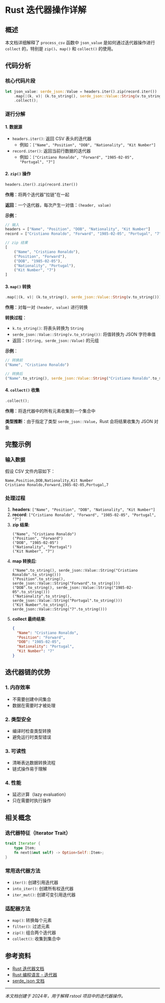 # Rust 迭代器操作详解

## 概述

本文档详细解释了 `process_csv` 函数中 `json_value` 是如何通过迭代器操作进行 `collect` 的，特别是 `zip()`、`map()` 和 `collect()` 的使用。

## 代码分析

### 核心代码片段

```rust
let json_value: serde_json::Value = headers.iter().zip(record.iter())
    .map(|(k, v)| (k.to_string(), serde_json::Value::String(v.to_string())))
    .collect();
```

### 逐行分解

#### 1. 数据源
- `headers.iter()`: 返回 CSV 表头的迭代器
  - 例如：`["Name", "Position", "DOB", "Nationality", "Kit Number"]`
- `record.iter()`: 返回当前行数据的迭代器
  - 例如：`["Cristiano Ronaldo", "Forward", "1985-02-05", "Portugal", "7"]`

#### 2. `zip()` 操作
```rust
headers.iter().zip(record.iter())
```

**作用**：将两个迭代器"拉链"在一起

**返回**：一个迭代器，每次产生一对值：`(header, value)`

**示例**：
```rust
// 输入
headers = ["Name", "Position", "DOB", "Nationality", "Kit Number"]
record = ["Cristiano Ronaldo", "Forward", "1985-02-05", "Portugal", "7"]

// zip 结果
[
    ("Name", "Cristiano Ronaldo"),
    ("Position", "Forward"), 
    ("DOB", "1985-02-05"),
    ("Nationality", "Portugal"),
    ("Kit Number", "7")
]
```

#### 3. `map()` 转换
```rust
.map(|(k, v)| (k.to_string(), serde_json::Value::String(v.to_string())))
```

**作用**：对每一对 `(header, value)` 进行转换

**转换过程**：
- `k.to_string()`: 将表头转换为 `String`
- `serde_json::Value::String(v.to_string())`: 将值转换为 JSON 字符串值
- 返回：`(String, serde_json::Value)` 的元组

**示例**：
```rust
// 转换前
("Name", "Cristiano Ronaldo")

// 转换后
("Name".to_string(), serde_json::Value::String("Cristiano Ronaldo".to_string()))
```

#### 4. `collect()` 收集
```rust
.collect();
```

**作用**：将迭代器中的所有元素收集到一个集合中

**类型推断**：由于指定了类型 `serde_json::Value`，Rust 会将结果收集为 JSON 对象

## 完整示例

### 输入数据
假设 CSV 文件内容如下：
```csv
Name,Position,DOB,Nationality,Kit Number
Cristiano Ronaldo,Forward,1985-02-05,Portugal,7
```

### 处理过程

1. **headers**: `["Name", "Position", "DOB", "Nationality", "Kit Number"]`
2. **record**: `["Cristiano Ronaldo", "Forward", "1985-02-05", "Portugal", "7"]`
3. **zip 结果**: 
   ```
   ("Name", "Cristiano Ronaldo")
   ("Position", "Forward") 
   ("DOB", "1985-02-05")
   ("Nationality", "Portugal")
   ("Kit Number", "7")
   ```
4. **map 转换后**:
   ```
   ("Name".to_string(), serde_json::Value::String("Cristiano Ronaldo".to_string()))
   ("Position".to_string(), serde_json::Value::String("Forward".to_string()))
   ("DOB".to_string(), serde_json::Value::String("1985-02-05".to_string()))
   ("Nationality".to_string(), serde_json::Value::String("Portugal".to_string()))
   ("Kit Number".to_string(), serde_json::Value::String("7".to_string()))
   ```
5. **collect 最终结果**:
   ```json
   {
     "Name": "Cristiano Ronaldo",
     "Position": "Forward", 
     "DOB": "1985-02-05",
     "Nationality": "Portugal",
     "Kit Number": "7"
   }
   ```

## 迭代器链的优势

### 1. 内存效率
- 不需要创建中间集合
- 数据在需要时才被处理

### 2. 类型安全
- 编译时检查类型转换
- 避免运行时类型错误

### 3. 可读性
- 清晰表达数据转换流程
- 链式操作易于理解

### 4. 性能
- 延迟计算（lazy evaluation）
- 只在需要时执行操作

## 相关概念

### 迭代器特征（Iterator Trait）
```rust
trait Iterator {
    type Item;
    fn next(&mut self) -> Option<Self::Item>;
}
```

### 常用迭代器方法
- `iter()`: 创建引用迭代器
- `into_iter()`: 创建所有权迭代器
- `iter_mut()`: 创建可变引用迭代器

### 适配器方法
- `map()`: 转换每个元素
- `filter()`: 过滤元素
- `zip()`: 组合两个迭代器
- `collect()`: 收集到集合中

## 参考资料

- [Rust 迭代器文档](https://doc.rust-lang.org/std/iter/trait.Iterator.html)
- [Rust 编程语言 - 迭代器](https://doc.rust-lang.org/book/ch13-02-iterators.html)
- [serde_json 文档](https://docs.rs/serde_json/)

---

*本文档创建于 2024年，用于解释 rstool 项目中的迭代器操作。* 
